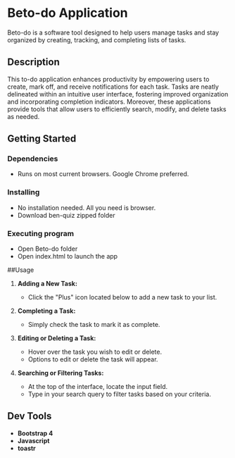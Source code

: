 # Beto-do Application

Beto-do is a software tool designed to help users manage tasks and stay organized by creating, tracking, and completing lists of tasks.

## Description

This to-do application enhances productivity by empowering users to create, mark off, and receive notifications for each task. Tasks are neatly delineated within an intuitive user interface, fostering improved organization and incorporating completion indicators. Moreover, these applications provide tools that allow users to efficiently search, modify, and delete tasks as needed.

## Getting Started

### Dependencies

* Runs on most current browsers. Google Chrome preferred.

### Installing

* No installation needed. All you need is browser.
* Download ben-quiz zipped folder

### Executing program

* Open Beto-do folder
* Open index.html to launch the app

##Usage

1. **Adding a New Task:**
   - Click the "Plus" icon located below to add a new task to your list.

2. **Completing a Task:**
   - Simply check the task to mark it as complete.

3. **Editing or Deleting a Task:**
   - Hover over the task you wish to edit or delete.
   - Options to edit or delete the task will appear.

4. **Searching or Filtering Tasks:**
   - At the top of the interface, locate the input field.
   - Type in your search query to filter tasks based on your criteria.

## Dev Tools
* **Bootstrap 4**
* **Javascript**
* **toastr** 






